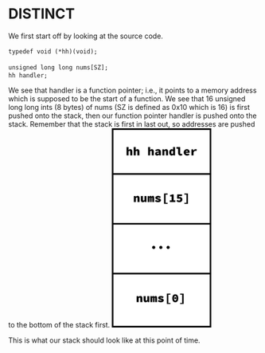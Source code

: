 # DISTINCT

We first start off by looking at the source code.

```
typedef void (*hh)(void);

unsigned long long nums[SZ];
hh handler;
```

We see that handler is a function pointer; i.e., it points to a memory address which is supposed to be the start of a function.
We see that 16 unsigned long long ints (8 bytes) of nums (SZ is defined as 0x10 which is 16) is first pushed onto the stack, then our function pointer handler is pushed onto the stack. Remember that the stack is first in last out, so addresses are pushed to the bottom of the stack first.
<img src="https://github.com/ArtemiszenN/greyhats_welcomectf2021_writeup/blob/main/img/stack.png" width="200"/>

This is what our stack should look like at this point of time.
